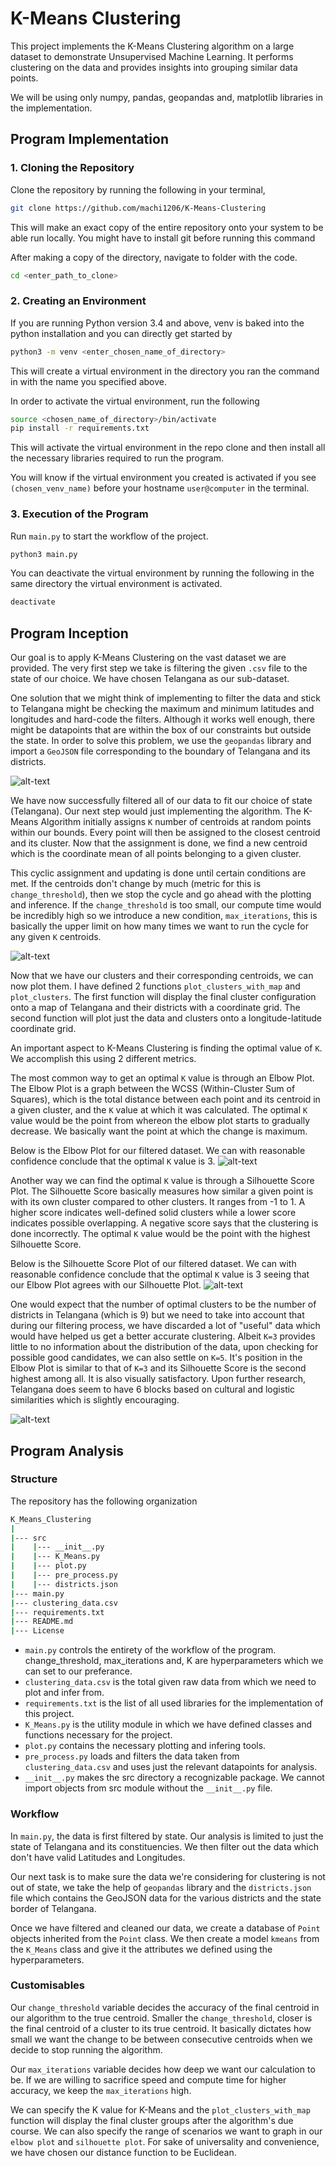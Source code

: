 # K-Means Clustering

This project implements the K-Means Clustering algorithm on a large dataset to demonstrate Unsupervised Machine Learning. It performs clustering on the data and provides insights into grouping similar data points.

We will be using only numpy, pandas, geopandas and, matplotlib libraries in the implementation.
## Program Implementation

### 1. Cloning the Repository
Clone the repository by running the following in your terminal,
```bash
git clone https://github.com/machi1206/K-Means-Clustering
```
This will make an exact copy of the entire repository onto your system to be able run locally. 
You might have to install git before running this command

After making a copy of the directory, navigate to folder with the code.
```bash
cd <enter_path_to_clone>
```

### 2. Creating an Environment
If you are running Python version 3.4 and above, venv is baked into the python installation and you can directly get started by 
```bash
python3 -m venv <enter_chosen_name_of_directory>
```
This will create a virtual environment in the directory you ran the command in with the name you specified above.

In order to activate the virtual environment, run the following
```bash
source <chosen_name_of_directory>/bin/activate
pip install -r requirements.txt
```
This will activate the virtual environment in the repo clone and then install all the necessary libraries required to run the program.

You will know if the virtual environment you created is activated if you see `(chosen_venv_name)` before your hostname `user@computer` in the terminal.

### 3. Execution of the Program
Run `main.py` to start the workflow of the project. 
```bash
python3 main.py
```
You can deactivate the virtual environment by running the following in the same directory the virtual environment is activated.
```bash
deactivate
```

## Program Inception
Our goal is to apply K-Means Clustering on the vast dataset we are provided. The very first step we take is filtering the given `.csv` file to the state of our choice. We have chosen Telangana as our sub-dataset.

One solution that we might think of implementing to filter the data and stick to Telangana might be checking the maximum and minimum latitudes and longitudes and hard-code the filters. Although it works well enough, there might be datapoints that are within the box of our constraints but outside the state. In order to solve this problem, we use the `geopandas` library and import a `GeoJSON` file corresponding to the boundary of Telangana and its districts.

![alt-text](https://github.com/machi1206/K-Means-Clustering/blob/main/plots/Filtered_Dataset.png)

We have now successfully filtered all of our data to fit our choice of state (Telangana). Our next step would just implementing the algorithm. The K-Means Algorithm initially assigns `K` number of centroids at random points within our bounds. Every point will then be assigned to the closest centroid and its cluster. Now that the assignment is done, we find a new centroid which is the coordinate mean of all points belonging to a given cluster.

This cyclic assignment and updating is done until certain conditions are met. If the centroids don't change by much (metric for this is `change_threshold`), then we stop the cycle and go ahead with the plotting and inference. If the `change_threshold` is too small, our compute time would be incredibly high so we introduce a new condition, `max_iterations`, this is basically the upper limit on how many times we want to run the cycle for any given `K` centroids.

![alt-text](https://github.com/machi1206/K-Means-Clustering/blob/main/plots/Flowchart.png)

Now that we have our clusters and their corresponding centroids, we can now plot them. I have defined 2 functions `plot_clusters_with_map` and `plot_clusters`. The first function will display the final cluster configuration onto a map of Telangana and their districts with a coordinate grid. The second function will plot just the data and clusters onto a longitude-latitude coordinate grid.

An important aspect to K-Means Clustering is finding the optimal value of `K`. We accomplish this using 2 different metrics. 

The most common way to get an optimal `K` value is through an Elbow Plot. The Elbow Plot is a graph between the WCSS (Within-Cluster Sum of Squares), which is the total distance between each point and its centroid in a given cluster, and the `K` value at which it was calculated. The optimal `K` value would be the point from whereon the elbow plot starts to gradually decrease. We basically want the point at which the change is maximum.

Below is the Elbow Plot for our filtered dataset. We can with reasonable confidence conclude that the optimal `K` value is 3.
![alt-text](https://github.com/machi1206/K-Means-Clustering/blob/main/plots/Elbow%20Plot.png)

Another way we can find the optimal `K` value is through a Silhouette Score Plot. The Silhouette Score basically measures how similar a given point is with its own cluster compared to other clusters. It ranges from -1 to 1. A higher score indicates well-defined solid clusters while a lower score indicates possible overlapping. A negative score says that the clustering is done incorrectly. The optimal `K` value would be the point with the highest Silhouette Score. 

Below is the Silhouette Score Plot of our filtered dataset. We can with reasonable confidence conclude that the optimal `K` value is 3 seeing that our Elbow Plot agrees with our Silhouette Plot.
![alt-text](https://github.com/machi1206/K-Means-Clustering/blob/main/plots/Silhouette%20Plot.png)

One would expect that the number of optimal clusters to be the number of districts in Telangana (which is 9) but we need to take into account that during our filtering process, we have discarded a lot of "useful" data which would have helped us get a better accurate clustering. Albeit `K=3` provides little to no information about the distribution of the data, upon checking for possible good candidates, we can also settle on `K=5`. It's position in the Elbow Plot is similar to that of `K=3` and its Silhouette Score is the second highest among all. It is also visually satisfactory. Upon further research, Telangana does seem to have 6 blocks based on cultural and logistic similarities which is slightly encouraging.

![alt-text](https://github.com/machi1206/K-Means-Clustering/blob/main/plots/K_equals_5.png)

## Program Analysis
### Structure
The repository has the following organization
```bash
K_Means_Clustering
|
|--- src
|    |--- __init__.py
|    |--- K_Means.py
|    |--- plot.py
|    |--- pre_process.py
|    |--- districts.json
|--- main.py
|--- clustering_data.csv
|--- requirements.txt
|--- README.md
|--- License
```
- `main.py` controls the entirety of the workflow of the program. change_threshold, max_iterations and, K are hyperparameters which we can set to our preferance.
- `clustering_data.csv` is the total given raw data from which we need to plot and infer from.
- `requirements.txt` is the list of all used libraries for the implementation of this project.
- `K_Means.py` is the utility module in which we have defined classes and functions necessary for the project.
- `plot.py` contains the necessary plotting and infering tools.
- `pre_process.py` loads and filters the data taken from `clustering_data.csv` and uses just the relevant datapoints for analysis.
- `__init__.py` makes the src directory a recognizable package. We cannot import objects from src module without the `__init__.py` file.

### Workflow
In `main.py`, the data is first filtered by state. Our analysis is limited to just the state of Telangana and its constituencies. We then filter out the data which don't have valid Latitudes and Longitudes. 

Our next task is to make sure the data we're considering for clustering is not out of state, we take the help of `geopandas` library and the `districts.json` file which contains the GeoJSON data for the various districts and the state border of Telangana.

Once we have filtered and cleaned our data, we create a database of `Point` objects inherited from the `Point` class. We then create a model `kmeans` from the `K_Means` class and give it the attributes we defined using the hyperparameters.

### Customisables
Our `change_threshold` variable decides the accuracy of the final centroid in our algorithm to the true centroid. Smaller the `change_threshold`, closer is the final centroid of a cluster to its true centroid. It basically dictates how small we want the change to be between consecutive centroids when we decide to stop running the algorithm.

Our `max_iterations` variable decides how deep we want our calculation to be. If we are willing to sacrifice speed and compute time for higher accuracy, we keep the `max_iterations` high.

We can specify the K value for K-Means and the `plot_clusters_with_map` function will display the final cluster groups after the algorithm's due course. 
We can also specify the range of scenarios we want to graph in our `elbow plot` and `silhouette plot`. 
For sake of universality and convenience, we have chosen our distance function to be Euclidean.



























